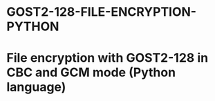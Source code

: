 # GOST2-128-FILE-ENCRYPTION-PYTHON

# File encryption with GOST2-128 in CBC and GCM mode (Python language)
